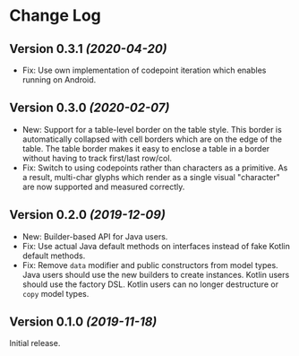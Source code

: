 Change Log
==========

Version 0.3.1 *(2020-04-20)*
----------------------------

 * Fix: Use own implementation of codepoint iteration which enables running on Android.


Version 0.3.0 *(2020-02-07)*
----------------------------

 * New: Support for a table-level border on the table style. This border is automatically collapsed
   with cell borders which are on the edge of the table. The table border makes it easy to enclose
   a table in a border without having to track first/last row/col.
 * Fix: Switch to using codepoints rather than characters as a primitive. As a result, multi-char
   glyphs which render as a single visual "character" are now supported and measured correctly.


Version 0.2.0 *(2019-12-09)*
----------------------------

 * New: Builder-based API for Java users.
 * Fix: Use actual Java default methods on interfaces instead of fake Kotlin default methods.
 * Fix: Remove `data` modifier and public constructors from model types. Java users should use the
   new builders to create instances. Kotlin users should use the factory DSL. Kotlin users can no
   longer destructure or `copy` model types.


Version 0.1.0 *(2019-11-18)*
----------------------------

Initial release.
